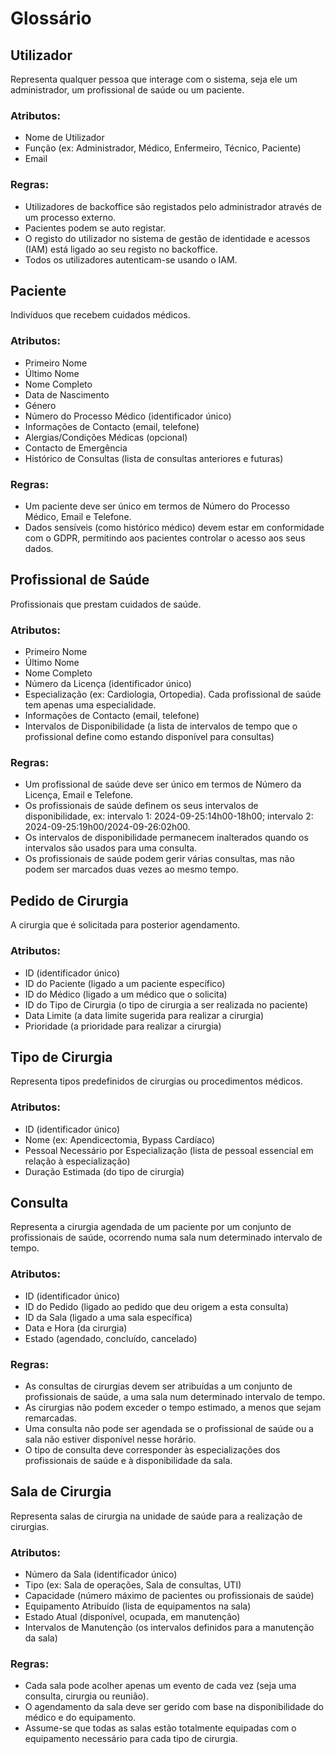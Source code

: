 # Glossário

## Utilizador
Representa qualquer pessoa que interage com o sistema, seja ele um administrador, um profissional de saúde ou um paciente.

### Atributos:
- Nome de Utilizador
- Função (ex: Administrador, Médico, Enfermeiro, Técnico, Paciente)
- Email

### Regras:
- Utilizadores de backoffice são registados pelo administrador através de um processo externo.
- Pacientes podem se auto registar.
- O registo do utilizador no sistema de gestão de identidade e acessos (IAM) está ligado ao seu registo no backoffice.
- Todos os utilizadores autenticam-se usando o IAM.

## Paciente
Indivíduos que recebem cuidados médicos.

### Atributos:
- Primeiro Nome
- Último Nome
- Nome Completo
- Data de Nascimento
- Género
- Número do Processo Médico (identificador único)
- Informações de Contacto (email, telefone)
- Alergias/Condições Médicas (opcional)
- Contacto de Emergência
- Histórico de Consultas (lista de consultas anteriores e futuras)

### Regras:
- Um paciente deve ser único em termos de Número do Processo Médico, Email e Telefone.
- Dados sensíveis (como histórico médico) devem estar em conformidade com o GDPR, permitindo aos pacientes controlar o acesso aos seus dados.

## Profissional de Saúde
Profissionais que prestam cuidados de saúde.

### Atributos:
- Primeiro Nome
- Último Nome
- Nome Completo
- Número da Licença (identificador único)
- Especialização (ex: Cardiologia, Ortopedia). Cada profissional de saúde tem apenas uma especialidade.
- Informações de Contacto (email, telefone)
- Intervalos de Disponibilidade (a lista de intervalos de tempo que o profissional define como estando disponível para consultas)

### Regras:
- Um profissional de saúde deve ser único em termos de Número da Licença, Email e Telefone.
- Os profissionais de saúde definem os seus intervalos de disponibilidade, ex: intervalo 1: 2024-09-25:14h00-18h00; intervalo 2: 2024-09-25:19h00/2024-09-26:02h00.
- Os intervalos de disponibilidade permanecem inalterados quando os intervalos são usados para uma consulta.
- Os profissionais de saúde podem gerir várias consultas, mas não podem ser marcados duas vezes ao mesmo tempo.

## Pedido de Cirurgia
A cirurgia que é solicitada para posterior agendamento.

### Atributos:
- ID (identificador único)
- ID do Paciente (ligado a um paciente específico)
- ID do Médico (ligado a um médico que o solicita)
- ID do Tipo de Cirurgia (o tipo de cirurgia a ser realizada no paciente)
- Data Limite (a data limite sugerida para realizar a cirurgia)
- Prioridade (a prioridade para realizar a cirurgia)

## Tipo de Cirurgia
Representa tipos predefinidos de cirurgias ou procedimentos médicos.

### Atributos:
- ID (identificador único)
- Nome (ex: Apendicectomia, Bypass Cardíaco)
- Pessoal Necessário por Especialização (lista de pessoal essencial em relação à especialização)
- Duração Estimada (do tipo de cirurgia)

## Consulta
Representa a cirurgia agendada de um paciente por um conjunto de profissionais de saúde, ocorrendo numa sala num determinado intervalo de tempo.

### Atributos:
- ID (identificador único)
- ID do Pedido (ligado ao pedido que deu origem a esta consulta)
- ID da Sala (ligado a uma sala específica)
- Data e Hora (da cirurgia)
- Estado (agendado, concluído, cancelado)

### Regras:
- As consultas de cirurgias devem ser atribuídas a um conjunto de profissionais de saúde, a uma sala num determinado intervalo de tempo.
- As cirurgias não podem exceder o tempo estimado, a menos que sejam remarcadas.
- Uma consulta não pode ser agendada se o profissional de saúde ou a sala não estiver disponível nesse horário.
- O tipo de consulta deve corresponder às especializações dos profissionais de saúde e à disponibilidade da sala.

## Sala de Cirurgia
Representa salas de cirurgia na unidade de saúde para a realização de cirurgias.

### Atributos:
- Número da Sala (identificador único)
- Tipo (ex: Sala de operações, Sala de consultas, UTI)
- Capacidade (número máximo de pacientes ou profissionais de saúde)
- Equipamento Atribuído (lista de equipamentos na sala)
- Estado Atual (disponível, ocupada, em manutenção)
- Intervalos de Manutenção (os intervalos definidos para a manutenção da sala)

### Regras:
- Cada sala pode acolher apenas um evento de cada vez (seja uma consulta, cirurgia ou reunião).
- O agendamento da sala deve ser gerido com base na disponibilidade do médico e do equipamento.
- Assume-se que todas as salas estão totalmente equipadas com o equipamento necessário para cada tipo de cirurgia.
